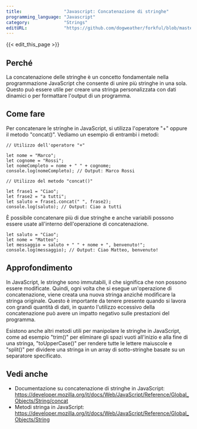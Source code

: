 ```yaml
---
title:                "Javascript: Concatenazione di stringhe"
programming_language: "Javascript"
category:             "Strings"
editURL:              "https://github.com/dogweather/forkful/blob/master/content/it/javascript/concatenating-strings.md"
---
```


{{< edit_this_page >}}

## Perché

La concatenazione delle stringhe è un concetto fondamentale nella programmazione JavaScript che consente di unire più stringhe in una sola. Questo può essere utile per creare una stringa personalizzata con dati dinamici o per formattare l'output di un programma.

## Come fare

Per concatenare le stringhe in JavaScript, si utilizza l'operatore "+" oppure il metodo "concat()". Vediamo un esempio di entrambi i metodi:

```
// Utilizzo dell'operatore "+"

let nome = "Marco";
let cognome = "Rossi";
let nomeCompleto = nome + " " + cognome;
console.log(nomeCompleto); // Output: Marco Rossi
```

```
// Utilizzo del metodo "concat()"

let frase1 = "Ciao";
let frase2 = "a tutti";
let saluto = frase1.concat(" ", frase2);
console.log(saluto); // Output: Ciao a tutti
```

È possibile concatenare più di due stringhe e anche variabili possono essere usate all'interno dell'operazione di concatenazione.

```
let saluto = "Ciao";
let nome = "Matteo";
let messaggio = saluto + " " + nome + ", benvenuto!";
console.log(messaggio); // Output: Ciao Matteo, benvenuto!
```

## Approfondimento

In JavaScript, le stringhe sono immutabili, il che significa che non possono essere modificate. Quindi, ogni volta che si esegue un'operazione di concatenazione, viene creata una nuova stringa anziché modificare la stringa originale. Questo è importante da tenere presente quando si lavora con grandi quantità di dati, in quanto l'utilizzo eccessivo della concatenazione può avere un impatto negativo sulle prestazioni del programma.

Esistono anche altri metodi utili per manipolare le stringhe in JavaScript, come ad esempio "trim()" per eliminare gli spazi vuoti all'inizio e alla fine di una stringa, "toUpperCase()" per rendere tutte le lettere maiuscole e "split()" per dividere una stringa in un array di sotto-stringhe basate su un separatore specificato.

## Vedi anche

- Documentazione su concatenazione di stringhe in JavaScript: https://developer.mozilla.org/it/docs/Web/JavaScript/Reference/Global_Objects/String/concat
- Metodi stringa in JavaScript: https://developer.mozilla.org/it/docs/Web/JavaScript/Reference/Global_Objects/String